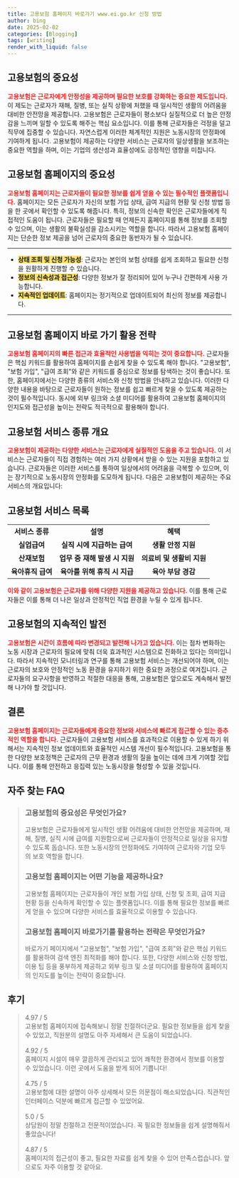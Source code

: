 ```yaml
---
title: 고용보험 홈페이지 바로가기 www.ei.go.kr 신청 방법
author: bing
date: 2025-02-02
categories: [Blogging]
tags: [writing]
render_with_liquid: false
---
```



<h2 id='고용보험의 중요성'>고용보험의 중요성</h2>

<p><b><span style="color: #ee2323;">고용보험은 근로자에게 안정성을 제공하며 필요한 보호를 강화하는 중요한 제도입니다.</span></b> 이 제도는 근로자가 재해, 질병, 또는 실직 상황에 처했을 때 일시적인 생활의 어려움을 대비한 안전망을 제공합니다. 고용보험은 근로자들이 평소보다 실질적으로 더 높은 안정감을 느끼며 일할 수 있도록 해주는 핵심 요소입니다. 이를 통해 근로자들은 걱정을 덜고 직무에 집중할 수 있습니다. 자연스럽게 이러한 체계적인 지원은 노동시장의 안정화에 기여하게 됩니다. 고용보험이 제공하는 다양한 서비스는 근로자의 일상생활을 보조하는 중요한 역할을 하며, 이는 기업의 생산성과 효율성에도 긍정적인 영향을 미칩니다.</p>

<h2 id='고용보험 홈페이지의 중요성'>고용보험 홈페이지의 중요성</h2>

<p><b><span style="color: #ee2323;">고용보험 홈페이지는 근로자들이 필요한 정보를 쉽게 얻을 수 있는 필수적인 플랫폼입니다.</span></b> 홈페이지는 모든 근로자가 자신의 보험 가입 상태, 급여 지급의 현황 및 신청 방법 등을 한 곳에서 확인할 수 있도록 해줍니다. 특히, 정보의 신속한 확인은 근로자들에게 직접적인 도움이 됩니다. 근로자들은 필요할 때 언제든지 홈페이지를 통해 정보를 조회할 수 있으며, 이는 생활의 불확실성을 감소시키는 역할을 합니다. 따라서 고용보험 홈페이지는 단순한 정보 제공을 넘어 근로자의 중요한 동반자가 될 수 있습니다.</p>

<hr />

<ul>
    <li><b><span style="background-color: #ffe066;">상태 조회 및 신청 가능성</span></b>: 근로자는 본인의 보험 상태를 쉽게 조회하고 필요한 신청을 원활하게 진행할 수 있습니다.</li>
    <li><b><span style="background-color: #ffe066;">정보의 신속성과 접근성</span></b>: 다양한 정보가 잘 정리되어 있어 누구나 간편하게 사용 가능합니다.</li>
    <li><b><span style="background-color: #ffe066;">지속적인 업데이트</span></b>: 홈페이지는 정기적으로 업데이트되어 최신의 정보를 제공합니다.</li>
</ul>

<hr />

<h2 id='고용보험 홈페이지 바로 가기 활용 전략'>고용보험 홈페이지 바로 가기 활용 전략</h2>

<p><b><span style="color: #ee2323;">고용보험 홈페이지의 빠른 접근과 효율적인 사용법을 익히는 것이 중요합니다.</span></b> 근로자들은 핵심 키워드를 활용하여 홈페이지를 손쉽게 찾을 수 있도록 해야 합니다. "고용보험", "보험 가입", "급여 조회"와 같은 키워드를 중심으로 정보를 탐색하는 것이 좋습니다. 또한, 홈페이지에서는 다양한 종류의 서비스와 신청 방법을 안내하고 있습니다. 이러한 다양한 내용을 바탕으로 근로자들이 원하는 정보를 쉽고 빠르게 찾을 수 있도록 제공하는 것이 필수적입니다. 동시에 외부 링크와 소셜 미디어를 활용하여 고용보험 홈페이지의 인지도와 접근성을 높이는 전략도 적극적으로 활용해야 합니다.</p>

<h2 id='고용보험 서비스 종류 개요'>고용보험 서비스 종류 개요</h2>

<p><b><span style="color: #ee2323;">고용보험이 제공하는 다양한 서비스는 근로자에게 실질적인 도움을 주고 있습니다.</span></b> 이 서비스는 근로자들이 직접 경험하는 여러 가지 상황에서 받을 수 있는 지원을 포함하고 있습니다. 근로자들은 이러한 서비스를 통하여 일상에서의 어려움을 극복할 수 있으며, 이는 장기적으로 노동시장의 안정화를 도모하게 됩니다. 다음은 고용보험이 제공하는 주요 서비스의 개요입니다:</p>

<h2 id='고용보험 서비스 목록'>고용보험 서비스 목록</h2>

<table>
    <tr>
        <td style="text-align: center; height: 17px;"><b>서비스 종류</b></td>
        <td style="text-align: center; height: 17px;"><b>설명</b></td>
        <td style="text-align: center; height: 17px;"><b>혜택</b></td>
    </tr>
    <tr>
        <td style="text-align: center; height: 17px;"><b>실업급여</b></td>
        <td style="text-align: center; height: 17px;"><b>실직 시에 지급하는 급여</b></td>
        <td style="text-align: center; height: 17px;"><b>생활 안정 지원</b></td>
    </tr>
    <tr>
        <td style="text-align: center; height: 17px;"><b>산재보험</b></td>
        <td style="text-align: center; height: 17px;"><b>업무 중 재해 발생 시 지원</b></td>
        <td style="text-align: center; height: 17px;"><b>의료비 및 생활비 지원</b></td>
    </tr>
    <tr>
        <td style="text-align: center; height: 17px;"><b>육아휴직 급여</b></td>
        <td style="text-align: center; height: 17px;"><b>육아를 위해 휴직 시 지급</b></td>
        <td style="text-align: center; height: 17px;"><b>육아 부담 경감</b></td>
    </tr>
</table>

<p><b><span style="color: #ee2323;">이와 같이 고용보험은 근로자를 위해 다양한 지원을 제공하고 있습니다.</span></b> 이를 통해 근로자들은 이를 통해 더 나은 일상과 안정적인 직업 환경을 누릴 수 있게 됩니다.</p>

<h2 id='고용보험의 지속적인 발전'>고용보험의 지속적인 발전</h2>

<p><b><span style="color: #ee2323;">고용보험은 시간이 흐름에 따라 변경되고 발전해 나가고 있습니다.</span></b> 이는 점차 변화하는 노동 시장과 근로자의 필요에 맞춰 더욱 효과적인 시스템으로 진화하고 있다는 의미입니다. 따라서 지속적인 모니터링과 연구를 통해 고용보험 서비스는 개선되어야 하며, 이는 근로자의 보호와 안정적인 노동 환경을 유지하기 위한 중요한 과정으로 여겨집니다. 근로자들의 요구사항을 반영하고 적절한 대응을 통해, 고용보험은 앞으로도 계속해서 발전해 나가야 할 것입니다.</p>

<h2 id='결론'>결론</h2>

<p><b><span style="color: #ee2323;">고용보험 홈페이지는 근로자들에게 중요한 정보와 서비스에 빠르게 접근할 수 있는 중추적인 역할을 합니다.</span></b> 근로자들이 고용보험 서비스를 효과적으로 이용할 수 있게 하기 위해서는 지속적인 정보 업데이트와 효율적인 시스템 개선이 필수적입니다. 고용보험을 통한 다양한 보호정책은 근로자의 근무 환경과 생활의 질을 높이는 데에 크게 기여할 것입니다. 이를 통해 안전하고 응집력 있는 노동시장을 형성할 수 있을 것입니다.</p>


<h2 id='자주_찾는_FAQ'>자주 찾는 FAQ</h2>
<div itemscope="" itemtype="https://schema.org/FAQPage"> 
<blockquote> 
<div itemscope="" itemprop="mainEntity" itemtype="https://schema.org/Question"> 
<h3 itemprop="name">고용보험의 중요성은 무엇인가요?</h3> 
<div itemscope="" itemprop="acceptedAnswer" itemtype="https://schema.org/Answer"> 
<span itemprop="text"> 
<p>고용보험은 근로자들에게 일시적인 생활 어려움에 대비한 안전망을 제공하며, 재해, 질병, 실직 시에 급여를 지원함으로써 근로자들이 안정적으로 일상을 유지할 수 있도록 돕습니다. 또한 노동시장의 안정화에도 기여하여 근로자와 기업 모두의 보호 역할을 합니다.</p> 
</span> 
</div> 
</div> 

<div itemscope="" itemprop="mainEntity" itemtype="https://schema.org/Question"> 
<h3 itemprop="name">고용보험 홈페이지는 어떤 기능을 제공하나요?</h3> 
<div itemscope="" itemprop="acceptedAnswer" itemtype="https://schema.org/Answer"> 
<span itemprop="text"> 
<p>고용보험 홈페이지는 근로자들이 개인 보험 가입 상태, 신청 및 조회, 급여 지급 현황 등을 신속하게 확인할 수 있는 플랫폼입니다. 이를 통해 필요한 정보를 빠르게 얻을 수 있으며 다양한 서비스를 효율적으로 이용할 수 있습니다.</p> 
</span> 
</div> 
</div> 

<div itemscope="" itemprop="mainEntity" itemtype="https://schema.org/Question"> 
<h3 itemprop="name">고용보험 홈페이지 바로가기를 활용하는 전략은 무엇인가요?</h3> 
<div itemscope="" itemprop="acceptedAnswer" itemtype="https://schema.org/Answer"> 
<span itemprop="text"> 
<p>바로가기 페이지에서 "고용보험", "보험 가입", "급여 조회"와 같은 핵심 키워드를 활용하여 검색 엔진 최적화를 해야 합니다. 또한, 다양한 서비스와 신청 방법, 이용 팁 등을 풍부하게 제공하고 외부 링크 및 소셜 미디어를 활용하여 홈페이지의 인지도를 높이는 전략이 중요합니다.</p> 
</span> 
</div> 
</div> 
</blockquote> 
</div>
<h2 id='후기'>후기</h2>
<div itemscope itemtype="https://schema.org/Product">
  <blockquote>
  <div itemprop="review" itemscope itemtype="https://schema.org/Review">
      <div itemprop="reviewRating" itemscope itemtype="https://schema.org/Rating"> <span itemprop="ratingValue">4.97</span> / <span itemprop="bestRating">5</span> </div>
      <span itemprop="reviewBody">고용보험 홈페이지에 접속해보니 정말 친절하더군요. 필요한 정보들을 쉽게 찾을 수 있었고, 직원분의 설명도 아주 자세해서 큰 도움이 되었습니다.</span>
  </div>
  <br>
  <div itemprop="review" itemscope itemtype="https://schema.org/Review">
      <div itemprop="reviewRating" itemscope itemtype="https://schema.org/Rating"> <span itemprop="ratingValue">4.92</span> / <span itemprop="bestRating">5</span> </div>
      <span itemprop="reviewBody">홈페이지 시설이 매우 깔끔하게 관리되고 있어 쾌적한 환경에서 정보를 이용할 수 있었습니다. 이런 곳에서 도움을 받게 되어 기쁩니다!</span>
  </div>
  <br>
  <div itemprop="review" itemscope itemtype="https://schema.org/Review">
      <div itemprop="reviewRating" itemscope itemtype="https://schema.org/Rating"> <span itemprop="ratingValue">4.75</span> / <span itemprop="bestRating">5</span> </div>
      <span itemprop="reviewBody">고용보험에 대한 설명이 아주 상세해서 모든 의문점이 해소되었습니다. 직관적인 인터페이스 덕분에 빠르게 접근할 수 있었어요.</span>
  </div>
  <br>
  <div itemprop="review" itemscope itemtype="https://schema.org/Review">
      <div itemprop="reviewRating" itemscope itemtype="https://schema.org/Rating"> <span itemprop="ratingValue">5.0</span> / <span itemprop="bestRating">5</span> </div>
      <span itemprop="reviewBody">상담원이 정말 친절하고 전문적이었습니다. 꼭 필요한 정보들을 쉽게 설명해줘서 좋았습니다!</span>
  </div>
  <br>
  <div itemprop="review" itemscope itemtype="https://schema.org/Review">
      <div itemprop="reviewRating" itemscope itemtype="https://schema.org/Rating"> <span itemprop="ratingValue">4.87</span> / <span itemprop="bestRating">5</span> </div>
      <span itemprop="reviewBody">홈페이지의 접근성이 좋고, 필요한 자료를 쉽게 찾을 수 있어 만족스럽습니다. 앞으로도 자주 이용할 것 같아요.</span>
  </div>
  </blockquote>
</div>
